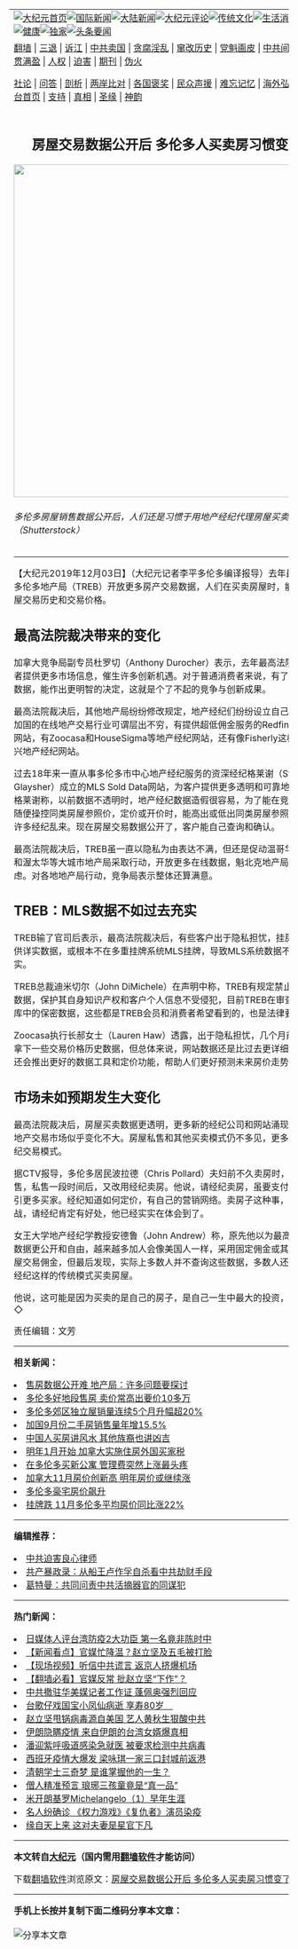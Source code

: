<a name="1" id="1" target="_blank"></a><span id="1"></span>
<table align=center border="0"><tr><td colspan="2" VALIGN=TOP><a href="https://github.com/itzkie365/djy/blob/master/gb/nf1351518.md#1"><img src="https://raw.githubusercontent.com/itzkie365/www/master/t/djy/1.jpg" title="大纪元首页" alt="大纪元首页"></a><a href="https://github.com/itzkie365/djy/blob/master/gb/n24hr.md#1"><img src="https://raw.githubusercontent.com/itzkie365/www/master/t/djy/3.jpg" title="国际新闻" alt="国际新闻"></a><a href="https://github.com/itzkie365/djy/blob/master/gb/nsc413.md#1"><img src="https://raw.githubusercontent.com/itzkie365/www/master/t/djy/4.jpg" title="大陆新闻" alt="大陆新闻"></a><a href="https://github.com/itzkie365/djy/blob/master/gb/news392.md#1"><img src="https://raw.githubusercontent.com/itzkie365/www/master/t/djy/5.jpg" title="大纪元评论" alt="大纪元评论"></a><a href="https://github.com/itzkie365/djy/blob/master/gb/news2007.md#1"><img src="https://raw.githubusercontent.com/itzkie365/www/master/t/djy/6.jpg" title="传统文化" alt="传统文化"></a><a href="https://github.com/itzkie365/djy/blob/master/gb/news2008.md#1"><img src="https://raw.githubusercontent.com/itzkie365/www/master/t/djy/7.jpg" title="生活消费" alt="生活消费"></a><a href="https://github.com/itzkie365/djy/blob/master/gb/ncyule.md#1"><img src="https://raw.githubusercontent.com/itzkie365/www/master/t/djy/8.jpg" title="娱乐休闲" alt="娱乐休闲"></a><a href="https://github.com/itzkie365/djy/blob/master/gb/nsc1002.md#1"><img src="https://raw.githubusercontent.com/itzkie365/www/master/t/djy/9.jpg" title="健康" alt="健康"></a><a href="https://github.com/itzkie365/djy/blob/master/gb/nf6092.md#1"><img src="https://raw.githubusercontent.com/itzkie365/www/master/t/djy/10a.jpg" title="独家" alt="独家"></a><a href="https://github.com/itzkie365/djy/blob/master/gb/nf4514.md#1"><img src="https://raw.githubusercontent.com/itzkie365/www/master/t/djy/12a.jpg" title="头条要闻" alt="头条要闻"></a></td></tr>
<tr><td colspan="2" VALIGN=TOP><a target="_blank" href="https://github.com/itzkie365/www/blob/master/README.md?zsrh#1">翻墙</a> | <a target="_blank" href="https://github.com/itzkie365/djy/blob/master/gb/nf5657.md#1">三退</a> | <a target="_blank" href="https://github.com/itzkie365/djy/blob/master/gb/nf6124.md#1">诉江</a> | <a target="_blank" href="https://github.com/itzkie365/djy/blob/master/gb/nf1176117.md#1">中共卖国</a> | <a target="_blank" href="https://github.com/itzkie365/djy/blob/master/gb/nf5773.md#1">贪腐淫乱</a> | <a target="_blank" href="https://github.com/itzkie365/djy/blob/master/gb/nf1176115.md#1">窜改历史</a> | <a target="_blank" href="https://github.com/itzkie365/djy/blob/master/gb/nf1176107.md#1">党魁画皮</a> | <a target="_blank" href="https://github.com/itzkie365/djy/blob/master/gb/nf1320400.md#1">中共间谍</a> | <a target="_blank" href="https://github.com/itzkie365/djy/blob/master/gb/nf1176114.md#1">破坏传统</a> | <a target="_blank" href="https://github.com/itzkie365/ntdtv/blob/master/gb/prog447_1.md#1">恶贯满盈</a> | <a target="_blank" href="https://github.com/itzkie365/djy/blob/master/gb/ncid278.md#1">人权</a> | <a target="_blank" href="https://github.com/itzkie365/djy/blob/master/gb/nf1176111.md#1">迫害</a> | <a target="_blank" href="https://gitlab.com/szzdlab/mh-qikan/blob/master/README.md#1">期刊</a> | <a target="_blank" href="https://github.com/itzkie365/djy/blob/master/gb/nf5562.md#1">伪火</a></p><p><a target="_blank" href="https://github.com/itzkie365/djy/blob/master/gb/9p.md#1">社论</a> | <a target="_blank" href="https://github.com/itzkie365/djy/blob/master/gb/nf4378.md#1">问答</a> | <a target="_blank" href="https://github.com/itzkie365/djy/blob/master/gb/nf5792.md#1">剖析</a> | <a target="_blank" href="https://github.com/itzkie365/djy/blob/master/gb/nf5735.md#1">两岸比对</a> | <a target="_blank" href="https://github.com/itzkie365/djy/blob/master/gb/nf6119.md#1">各国褒奖</a> | <a target="_blank" href="https://github.com/itzkie365/djy/blob/master/gb/nf6120.md#1">民众声援</a> | <a target="_blank" href="https://github.com/itzkie365/djy/blob/master/gb/nf1188594.md#1">难忘记忆</a> | <a target="_blank" href="https://github.com/itzkie365/djy/blob/master/gb/nf3180.md#1">海外弘传</a> | <a target="_blank" href="https://github.com/itzkie365/djy/blob/master/gb/nf5410.md#1">万人上访</a> | <a target="_blank" href="https://github.com/itzkie365/www/blob/master/README.md?zsrh#1">平台首页</a> | <a target="_blank" href="https://github.com/itzkie365/djy/blob/master/gb/nf4386.md#1">支持</a> | <a target="_blank" href="https://github.com/itzkie365/djy/blob/master/gb/nf4389.md#1">真相</a> | <a target="_blank" href="https://github.com/itzkie365/djy/blob/master/gb/nf5790.md#1">圣缘</a> | <a target="_blank" href="https://github.com/itzkie365/djy/blob/master/gb/nf4786.md#1">神韵</a></td></tr>
<tr><td VALIGN=TOP width="626"><h2 align=center>房屋交易数据公开后 多伦多人买卖房习惯变了吗？</h2>
<img width="600" src="https://i.epochtimes.com/assets/uploads/2019/12/shutterstock_547063339-600x400.jpg" />
<h6>多伦多房屋销售数据公开后，人们还是习惯于用地产经纪代理房屋买卖。（Shutterstock）
</h6>
<hr>
<p>【大纪元2019年12月03日】（大纪元记者李平多伦多编译报导）去年最高法院裁决<ahref="https://github.com/itzkie365/djy/blob/master/gb/tag/%E5%A4%9A%E4%BC%A6%E5%A4%9A%E5%9C%B0%E4%BA%A7%E5%B1%80.md#1">多伦多地产局</a>（TREB）开放更多房产交易数据，人们在买卖房屋时，能查询更多房屋交易历史和交易价格。</p>
<h2>最高法院裁决带来的变化</h2>
<p>加拿大竞争局副专员杜罗切（Anthony Durocher）表示，去年最高法院裁决为消费者提供更多市场信息，催生许多创新机遇。对于普通消费者来说，有了更多在线工具数据，能作出更明智的决定，这就是个了不起的竞争与创新成果。</p>
<p>最高法院裁决后，其他地产局纷纷修改规定，地产经纪们纷纷设立自己的数据网站，加国的在线地产交易行业可谓层出不穷，有提供超低佣金服务的Redfin国际地产经纪网站，有Zoocasa和HouseSigma等地产经纪网站，还有像Fisherly这样的地区性新兴地产经纪网站。</p>
<p>过去18年来一直从事多伦多市中心地产经纪服务的资深经纪格莱谢（Stephen Glaysher）成立的MLS Sold Data网站，为客户提供更多透明和可靠地产交易数据。格莱谢称，以前数据不透明时，地产经纪数据造假很容易，为了能在竞价战中胜出，随便操控同类房屋参照价，定价或开价时，能高出或低出同类房屋参照价20万之多，许多经纪乱来。现在房屋交易数据公开了，客户能自己查询和确认。</p>
<p>最高法院裁决后，TREB虽一直以隐私为由表达不满，但还是促动温哥华、卡尔加里和渥太华等大城市地产局采取行动，开放更多在线数据，魁北克地产局目前也在考虑。对各地地产局行动，竞争局表示整体还算满意。</p>
<h2>TREB：MLS数据不如过去充实</h2>
<p>TREB输了官司后表示，最高法院裁决后，有些客户出于隐私担忧，挂房出售时不提供详实数据，或根本不在多重挂牌系统MLS挂牌，导致MLS系统数据不像过去那么充实。</p>
<p>TREB总裁迪米切尔（John DiMichele）在声明中称，TREB有规定禁止随便滥用MLS数据，保护其自身知识产权和客户个人信息不受侵犯，目前TREB在审查和保护数据库中的保密数据，这些都是TREB会员和消费者希望看到的，也是法律要求的。</p>
<p>Zoocasa执行长郝女士（Lauren Haw）透露，出于隐私担忧，几个月前公司网站就拿下一些交易价格历史数据，但总体来说，网站数据还是比过去更详细，未来几个月还会推出更好的数据工具和定价功能，帮助人们更好预测未来房价走势。</p>
<h2>市场未如预期发生大变化</h2>
<p>最高法院裁决后，房屋买卖数据更透明，更多新的经纪公司和网站涌现，但国内整体地产交易市场似乎变化不大。房屋私售和其他买卖模式仍不多见，更多的还是传统经纪交易模式。</p>
<p>据CTV报导，多伦多居民波拉德（Chris Pollard）夫妇前不久卖房时，最初决定私售，私售一段时间后，又改用经纪卖房。他说，请经纪卖房，虽要支付佣金，但能吸引更多买家。经纪知道如何定价，有自己的营销网络。卖房子这种事，就是一场营销战，请经纪肯定有好处，他已经实实在体会到了。</p>
<p>女王大学地产经纪学教授安德鲁（John Andrew）称，原先他以为最高法院裁决后，数据更公开和自由，越来越多加人会像美国人一样，采用固定佣金或其他办法减少房屋交易佣金，但最后发现，实际上多数人并不查询这些数据，多数人还是喜欢用地产经纪这样的传统模式买卖房屋。</p>
<p>他说，这可能是因为买卖的是自己的房子，是自己一生中最大的投资，因此更谨慎。◇</p>
<p>责任编辑：文芳</p>

<hr>


<strong>相关新闻：</strong>
<li><a href="https://github.com/itzkie365/djy/blob/master/gb/18/9/16/n10718631.md#1">售房数据公开难 地产局：许多问题要探讨</a></li>
<li><a href="https://github.com/itzkie365/djy/blob/master/gb/19/7/14/n11384241.md#1">多伦多好地段售房 卖价常高出要价10多万</a></li>
<li><a href="https://github.com/itzkie365/djy/blob/master/gb/19/9/10/n11510571.md#1">多伦多郊区独立屋销量连续5个月升幅超20%</a></li>
<li><a href="https://github.com/itzkie365/djy/blob/master/gb/19/10/16/n11592456.md#1">加国9月份二手房销售量年增15.5%</a></li>
<li><a href="https://github.com/itzkie365/djy/blob/master/gb/19/11/4/n11633326.md#1">中国人买房讲风水 其他族裔也讲凶吉</a></li>
<li><a href="https://github.com/itzkie365/djy/blob/master/gb/21/12/15/n13437745.md#1">明年1月开始 加拿大实施住房外国买家税</a></li>
<li><a href="https://github.com/itzkie365/djy/blob/master/gb/21/12/16/n13440005.md#1">在多伦多买新公寓 管理费突然上涨最头疼</a></li>
<li><a href="https://github.com/itzkie365/djy/blob/master/gb/21/12/16/n13439965.md#1">加拿大11月房价创新高 明年房价或继续涨</a></li>
<li><a href="https://github.com/itzkie365/djy/blob/master/gb/21/12/8/n13423105.md#1">多伦多豪宅房价飙升</a></li>
<li><a href="https://github.com/itzkie365/djy/blob/master/gb/21/12/8/n13423135.md#1">挂牌跌 11月多伦多平均房价同比涨22%</a></li>
<hr>


<strong>编辑推荐：</strong>
<li><a href="https://github.com/upjkzu3674/djy/blob/master/gb/9/2/9/n2422991.md?dfh#1" target="_blank">中共迫害良心律师</a></li><li><a href="https://github.com/tsiac2612/djy/blob/master/gb/18/6/1/n10446785.md#1" target="_blank">共产暴政录：从船王卢作孚自杀看中共劫财手段</a></li><li><a href="https://github.com/tsiac2612/djy/blob/master/gb/19/9/1/n11491427.md#1" target="_blank">葛特曼：共同问责中共活摘器官的同谋犯</a></li>
<hr>

<strong>热门新闻：</strong>
<li><a href="https://github.com/trljms3990/djy/blob/master/gb/20/3/16/n11943195.md#1">日媒体人评台湾防疫2大功臣 第一名竟非陈时中</a></li>
<li><a href="https://github.com/trljms3990/djy/blob/master/gb/20/3/16/n11945071.md#1">【新闻看点】官媒忙降温？赵立坚及五毛被打脸</a></li>
<li><a href="https://github.com/trljms3990/djy/blob/master/gb/20/3/17/n11946346.md#1">【现场视频】听信中共谎言 返京人挤爆机场</a></li>
<li><a href="https://github.com/trljms3990/djy/blob/master/gb/20/3/17/n11945722.md#1">【翻墙必看】官媒反常 批赵立坚“下作”？</a></li>
<li><a href="https://github.com/trljms3990/djy/blob/master/gb/20/3/17/n11948259.md#1">中共撤驻华美媒记者工作证 蓬佩奥强烈回应</a></li>
<li><a href="https://github.com/trljms3990/djy/blob/master/gb/20/3/17/n11946544.md#1">台歌仔戏国宝小凤仙病逝 享寿80岁　</a></li>
<li><a href="https://github.com/trljms3990/djy/blob/master/gb/20/3/15/n11942589.md#1">赵立坚甩锅病毒源自美国 艺人黄秋生狠酸中共</a></li>
<li><a href="https://github.com/trljms3990/djy/blob/master/gb/20/3/17/n11947993.md#1">伊朗隐瞒疫情 来自伊朗的台湾女婿爆真相</a></li>
<li><a href="https://github.com/trljms3990/djy/blob/master/gb/20/3/15/n11942781.md#1">潘迎紫呼吸道感染急就医 被要求检测中共病毒</a></li>
<li><a href="https://github.com/trljms3990/djy/blob/master/gb/20/3/15/n11942415.md#1">西班牙疫情大爆发 梁咏琪一家三口封城前返港</a></li>
<li><a href="https://github.com/trljms3990/djy/blob/master/gb/20/3/11/n11933369.md#1">清朝学士三奇梦 是谁掌握他的一生？</a></li>
<li><a href="https://github.com/trljms3990/djy/blob/master/gb/20/3/11/n11933376.md#1">僧人精准预言 琅琊三孩童竟是“真一品”</a></li>
<li><a href="https://github.com/trljms3990/djy/blob/master/gb/13/1/31/n3790016.md#1">米开朗基罗Michelangelo（1）早年生涯</a></li>
<li><a href="https://github.com/trljms3990/djy/blob/master/gb/20/3/17/n11946008.md#1">名人纷确诊 《权力游戏》《复仇者》演员染疫</a></li>
<li><a href="https://github.com/trljms3990/djy/blob/master/gb/20/3/12/n11936269.md#1">缘自天上来 这对夫妻是星官下凡</a></li>
<hr>

<strong>本文转自<a href="https://www.epochtimes.com">大纪元</a>（国内需用<a href="https://github.com/itzkie365/www/blob/master/README.md#8">翻墙软件</a>才能访问）</strong><p>下载<a href="https://github.com/itzkie365/www/blob/master/README.md#8">翻墙软件</a>浏览原文：<a href="https://www.epochtimes.com/gb/19/12/4/n11698622.htm">房屋交易数据公开后 多伦多人买卖房习惯变了吗？</a></p><hr>

<strong>手机上长按并复制下面二维码分享本文章：</strong><br><br><img src="https://chart.apis.google.com/chart?cht=qr&chs=240x240&choe=UTF-8&chld=M|2&chl=https://github.com/itzkie365/djy/blob/master/gb/19/12/4/n11698622.md%231" title="分享本文章"></td><td VALIGN=TOP><a href="https://github.com/itzkie365/djy/blob/master/gb/16/1/21/n4622075.md?dfh#1" target="_blank"><img src="https://raw.githubusercontent.com/itzkie365/djy/master/gb/300/wei-f1.jpg" title="中共的伪火骗局"  alt="中共的伪火骗局"></a><br><a href="https://github.com/itzkie365/www/blob/master/README.md?dfh#9" target="_blank"><img src="https://raw.githubusercontent.com/itzkie365/djy/master/gb/300/yong-h.jpg" title="永恒的见证"  alt="永恒的见证"></a><br><a href="https://github.com/itzkie365/djy/blob/master/gb/13/9/29/n3974789.md?dfh#1" target="_blank"><img src="https://raw.githubusercontent.com/itzkie365/djy/master/gb/300/shang-lnz.jpg" title="善良女子被中共投男牢"  alt="善良女子被中共投男牢"></a><br><a href="https://github.com/itzkie365/djy/blob/master/gb/16/3/16/n4663449.md?dfh#1" target="_blank"><img src="https://raw.githubusercontent.com/itzkie365/djy/master/gb/300/huo-z3.jpg" title="警卫目击活摘器官"  alt="警卫目击活摘器官"></a><br><a href="https://github.com/itzkie365/djy/blob/master/gb/16/8/7/n8177641.md?dfh#1" target="_blank"><img src="https://raw.githubusercontent.com/itzkie365/djy/master/gb/300/huo-z4.jpg" title="证人描述活摘恐怖"  alt="证人描述活摘恐怖"></a><br><a href="https://github.com/itzkie365/djy/blob/master/gb/10/4/19/n2881569.md?dfh#1" target="_blank"><img src="https://raw.githubusercontent.com/itzkie365/djy/master/gb/300/huo-z1.jpg" title="揭开活摘器官黑幕"  alt="揭开活摘器官黑幕"></a><br><a href="https://github.com/itzkie365/djy/blob/master/gb/10/11/7/n3077476.md?dfh#1" target="_blank"><img src="https://raw.githubusercontent.com/itzkie365/djy/master/gb/300/ma-ks.jpg" title="马克思的成魔之路"  alt="马克思的成魔之路"></a><br><a href="https://github.com/itzkie365/djy/blob/master/gb/14/6/9/n4173977.md?dfh#1" target="_blank"><img src="https://raw.githubusercontent.com/itzkie365/djy/master/gb/300/chang-zs.jpg" title="藏字石 蕴天机"  alt="藏字石 蕴天机"></a><br><a href="https://github.com/itzkie365/djy/blob/master/gb/18/5/10/n10381511.md?dfh#1" target="_blank"><img src="https://raw.githubusercontent.com/itzkie365/djy/master/gb/300/st1.jpg" title="关注三亿人三退"  alt="关注三亿人三退"></a><br><a href="https://github.com/itzkie365/djy/blob/master/gb/18/3/21/n10237682.md?dfh#1" target="_blank"><img src="https://raw.githubusercontent.com/itzkie365/djy/master/gb/300/jie-t.jpg" title="解体中共复兴中华"  alt="解体中共复兴中华"></a><br><a href="https://github.com/itzkie365/djy/blob/master/gb/9/2/9/n2422991.md?dfh#1" target="_blank"><img src="https://raw.githubusercontent.com/itzkie365/djy/master/gb/300/gao-zs.jpg" title="中共迫害良心律师"  alt="中共迫害良心律师"></a><br><a href="https://github.com/itzkie365/djy/blob/master/gb/18/12/9/n10900044.md?dfh#1" target="_blank"><img src="https://raw.githubusercontent.com/itzkie365/djy/master/gb/300/sj1.jpg" title="三百多万人举报江泽民"  alt="三百多万人举报江泽民"></a><br><a href="https://github.com/itzkie365/djy/blob/master/gb/18/8/28/n10672014.md?dfh#1" target="_blank"><img src="https://raw.githubusercontent.com/itzkie365/djy/master/gb/300/sj2.jpg" title="这些官员为何起诉江泽民"  alt="这些官员为何起诉江泽民"></a><br><a href="https://github.com/itzkie365/djy/blob/master/gb/8/12/18/n2367165.md?dfh#1" target="_blank"><img src="https://raw.githubusercontent.com/itzkie365/djy/master/gb/300/liangan.jpg" title="海峡两岸的强烈对比"  alt="海峡两岸的强烈对比"></a><br><a href="https://github.com/itzkie365/djy/blob/master/gb/15/12/10/n4593139.md?dfh#1" target="_blank"><img src="https://raw.githubusercontent.com/itzkie365/djy/master/gb/300/jia-ndzl.jpg" title="加拿大总理的贺信"  alt="加拿大总理的贺信"></a><br><a href="https://github.com/itzkie365/djy/blob/master/gb/11/6/17/n3289382.md?dfh#1" target="_blank"><img src="https://raw.githubusercontent.com/itzkie365/djy/master/gb/300/xiao-wd.jpg" title="探寻真相兼听则明"  alt="探寻真相兼听则明"></a><br><a href="https://github.com/itzkie365/djy/blob/master/gb/18/10/27/n10812623.md?dfh#1" target="_blank"><img src="https://raw.githubusercontent.com/itzkie365/djy/master/gb/300/yindu.jpg" title="印度媒体报道东方"  alt="印度媒体报道东方"></a><br><a href="https://github.com/itzkie365/djy/blob/master/gb/18/6/9/n10469652.md?dfh#1" target="_blank"><img src="https://raw.githubusercontent.com/itzkie365/djy/master/gb/300/xie-j.jpg" title="不一样的海外校园"  alt="不一样的海外校园"></a><br><a href="https://github.com/itzkie365/djy/blob/master/gb/7/4/5/n1669415.md?dfh#1" target="_blank"><img src="https://raw.githubusercontent.com/itzkie365/djy/master/gb/300/li-up.jpg" title="从大师到徒弟的传奇"  alt="从大师到徒弟的传奇"></a><br><a href="https://github.com/itzkie365/djy/blob/master/gb/17/5/26/n9191512.md?dfh#1" target="_blank"><img src="https://raw.githubusercontent.com/itzkie365/djy/master/gb/300/zfl2.jpg" title="亿万人与东方一本奇书"  alt="亿万人与东方一本奇书"></a><br><a href="https://github.com/itzkie365/djy/blob/master/gb/13/11/27/n4020290.md?dfh#1" target="_blank"><img src="https://raw.githubusercontent.com/itzkie365/djy/master/gb/300/zhen-h.jpg" title="大陆见不到的震撼场面"  alt="大陆见不到的震撼场面"></a><br><a href="https://github.com/itzkie365/djy/blob/master/gb/15/7/17/n4482910.md?dfh#1" target="_blank"><img src="https://raw.githubusercontent.com/itzkie365/djy/master/gb/300/dalu-sk.jpg" title="人心向善 大陆当初盛况"  alt="人心向善 大陆当初盛况"></a><br><a href="https://github.com/itzkie365/djy/blob/master/gb/19/1/5/n10955468.md?dfh#1" target="_blank"><img src="https://raw.githubusercontent.com/itzkie365/djy/master/gb/300/zfl1.jpg" title="追寻真理 这书讲什么"  alt="追寻真理 这书讲什么"></a><br><a href="https://github.com/itzkie365/www/blob/master/README.md?dfh#1" target="_blank"><img src="https://raw.githubusercontent.com/itzkie365/djy/master/gb/300/fq1.jpg" title="下载免费翻墙软件"  alt="下载免费翻墙软件"></a><br></td></tr></table>
